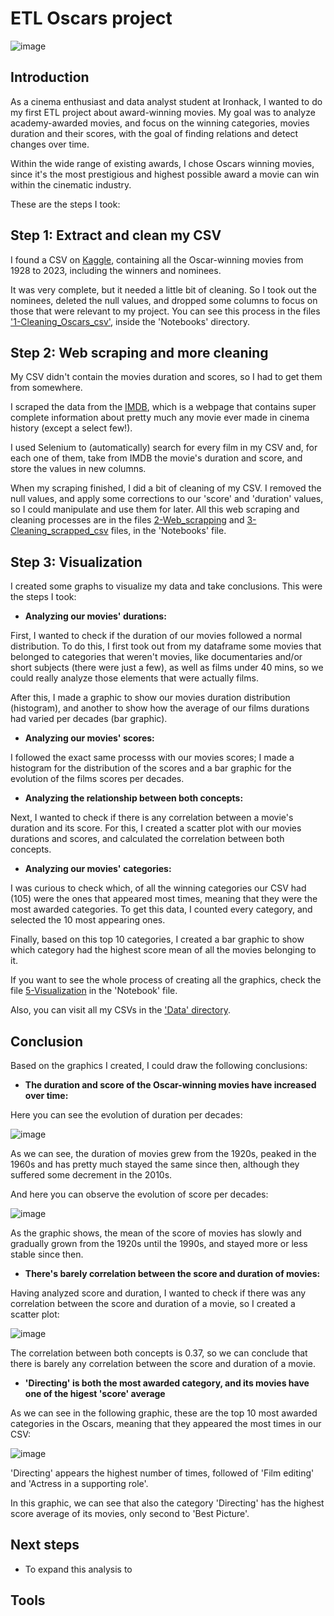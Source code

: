 # ETL Oscars project

![image](https://github.com/davidfernandez1619/ETL_project/assets/38441372/09967b9e-5590-4d1a-9041-a44dcf8b15fd)

## Introduction 

As a cinema enthusiast and data analyst student at Ironhack, I wanted to do my first ETL project about award-winning movies. My goal was to analyze academy-awarded movies, and focus on the winning categories, movies duration and their scores, with the goal of finding relations and detect changes over time. 

Within the wide range of existing awards, I chose Oscars winning movies, since it's the most prestigious and highest possible award a movie can win within the cinematic industry. 

These are the steps I took:

## Step 1: Extract and clean my CSV

I found a CSV on [Kaggle](https://www.kaggle.com/), containing all the Oscar-winning movies from 1928 to 2023, including the winners and nominees. 

It was very complete, but it needed a little bit of cleaning. So I took out the nominees, deleted the null values, and dropped some columns to focus on those that were relevant to my project. You can see this process in the files ['1-Cleaning_Oscars_csv'](https://github.com/davidfernandez1619/ETL_project/blob/main/Notebooks/1-Cleaning_Oscars_csv.ipynb), inside the 'Notebooks' directory.  

## Step 2: Web scraping and more cleaning

My CSV didn't contain the movies duration and scores, so I had to get them from somewhere. 

I scraped the data from the [IMDB](https://www.imdb.com/), which is a webpage that contains super complete information about pretty much any movie ever made in cinema history (except a select few!). 

I used Selenium to (automatically) search for every film in my CSV and, for each one of them, take from IMDB the movie's duration and score, and store the values in new columns. 

When my scraping finished, I did a bit of cleaning of my CSV. I removed the null values, and apply some corrections to our 'score' and 'duration' values, so I could manipulate and use them for later. All this web scraping and cleaning processes are in the files [2-Web_scrapping](https://github.com/davidfernandez1619/ETL_project/blob/main/Notebooks/2-Web_scrapping.ipynb) and [3-Cleaning_scrapped_csv](https://github.com/davidfernandez1619/ETL_project/blob/main/Notebooks/3-Cleaning_scrapped_csv.ipynb) files, in the 'Notebooks' file. 

## Step 3: Visualization

I created some graphs to visualize my data and take conclusions. This were the steps I took:

* **Analyzing our movies' durations:**

First, I wanted to check if the duration of our movies followed a normal distribution. To do this, I first took out from my dataframe some movies that belonged to categories that weren't movies, like documentaries and/or short subjects (there were just a few), as well as films under 40 mins, so we could really analyze those elements that were actually films. 

After this, I made a graphic to show our movies duration distribution (histogram), and another to show how the average of our films durations had varied per decades (bar graphic). 

* **Analyzing our movies' scores:**

I followed the exact same processs with our movies scores; I made a histogram for the distribution of the scores and a bar graphic for the evolution of the films scores per decades.  

* **Analyzing the relationship between both concepts:**

Next, I wanted to check if there is any correlation between a movie's duration and its score. For this, I created a scatter plot with our movies durations and scores, and calculated the correlation between both concepts. 

* **Analyzing our movies' categories:**

I was curious to check which, of all the winning categories our CSV had (105) were the ones that appeared most times, meaning that they were the most awarded categories. To get this data, I counted every category, and selected the 10 most appearing ones. 

Finally, based on this top 10 categories, I created a bar graphic to show which category had the highest score mean of all the movies belonging to it. 

If you want to see the whole process of creating all the graphics, check the file [5-Visualization](https://github.com/davidfernandez1619/ETL_project/blob/main/Notebooks/5-Visualization.ipynb) in the 'Notebook' file. 

Also, you can visit all my CSVs in the ['Data' directory](https://github.com/davidfernandez1619/ETL_project/tree/main/Data). 

## Conclusion

Based on the graphics I created, I could draw the following conclusions:

* **The duration and score of the Oscar-winning movies have increased over time:**

Here you can see the evolution of duration per decades:

![image](https://github.com/davidfernandez1619/ETL_project/assets/38441372/c8da65f4-de16-4a69-a117-124fa9955524)

As we can see, the duration of movies grew from the 1920s, peaked in the 1960s and has pretty much stayed the same since then, although they suffered some decrement in the 2010s. 

And here you can observe the evolution of score per decades:

![image](https://github.com/davidfernandez1619/ETL_project/assets/38441372/5094c4e1-908c-4a60-bc84-4728a73bb709)

As the graphic shows, the mean of the score of movies has slowly and gradually grown from the 1920s until the 1990s, and stayed more or less stable since then. 

* **There's barely correlation between the score and duration of movies:**

Having analyzed score and duration, I wanted to check if there was any correlation between the score and duration of a movie, so I created a scatter plot: 

![image](https://github.com/davidfernandez1619/ETL_project/assets/38441372/667d9862-a956-4af9-aadc-9602665f13dc)

The correlation between both concepts is 0.37, so we can conclude that there is barely any correlation between the score and duration of a movie. 

* **'Directing' is both the most awarded category, and its movies have one of the higest 'score' average**

As we can see in the following graphic, these are the top 10 most awarded categories in the Oscars, meaning that they appeared the most times in our CSV:

![image](https://github.com/davidfernandez1619/ETL_project/assets/38441372/4e6b22ca-27cd-4d78-b013-c256991af8cd)

'Directing' appears the highest number of times, followed of 'Film editing' and 'Actress in a supporting role'. 

In this graphic, we can see that also the category 'Directing' has the highest score average of its movies, only second to 'Best Picture'. 

## Next steps

* To expand this analysis to 


## Tools













